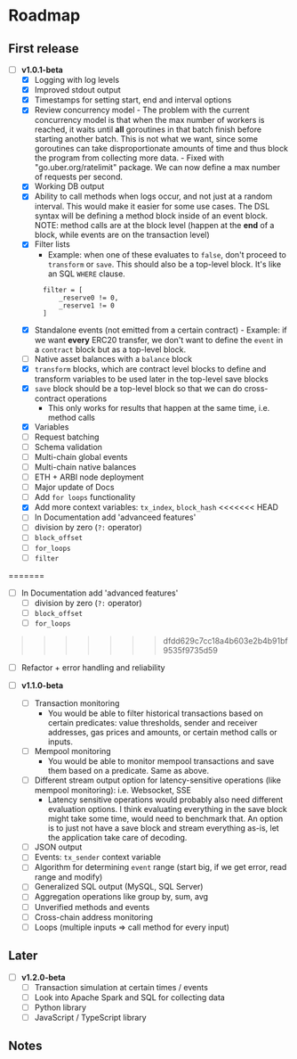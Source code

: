 # Roadmap

## First release
- [ ] **v1.0.1-beta**
  - [x] Logging with log levels
  - [x] Improved stdout output
  - [x] Timestamps for setting start, end and interval options
  - [x] Review concurrency model
        - The problem with the current concurrency model is that when the max number of workers is reached, it waits until
        **all** goroutines in that batch finish before starting another batch. This is not what we want, since some goroutines
        can take disproportionate amounts of time and thus block the program from collecting more data.
        - Fixed with "go.uber.org/ratelimit" package. We can now define a max number of requests per second.
  - [x] Working DB output
  - [x] Ability to call methods when logs occur, and not just at a random interval. This would make it easier for some use cases. The DSL syntax will be defining a method block inside of an event block. NOTE: method calls are at the block level (happen at the 
  **end** of a block, while events are on the transaction level)
  - [x] Filter lists
      - Example: when one of these evaluates to `false`, don't proceed to `transform` or `save`. This should also be a top-level
      block. It's like an SQL `WHERE` clause.
      ```hcl
        filter = [
            _reserve0 != 0,
            _reserve1 != 0
        ]
      ```
  - [x] Standalone events (not emitted from a certain contract)
        - Example: if we want **every** ERC20 transfer, we don't want to define the `event` in a `contract` block but as a top-level block.
  - [ ] Native asset balances with a `balance` block
  - [x] `transform` blocks, which are contract level blocks to define and transform variables to be used later in the top-level save blocks 
  - [x] `save` block should be a top-level block so that we can do cross-contract operations
      - This only works for results that happen at the same time, i.e. method calls
  - [x] Variables
  - [ ] Request batching
  - [ ] Schema validation
  - [ ] Multi-chain global events
  - [ ] Multi-chain native balances 
  - [ ] ETH + ARBI node deployment 
  - [ ] Major update of Docs
  - [ ] Add `for loops` functionality
  - [x] Add more context variables: `tx_index`, `block_hash`
<<<<<<< HEAD
  - [ ] In Documentation add 'advanceed features'
  - [ ]   division by zero (`?:` operator)
  - [ ]   `block_offset`
  - [ ]   `for_loops`
  - [ ]   `filter`

=======
  - [ ] In Documentation add 'advanced features'
    - [ ] division by zero (`?:` operator)
    - [ ] `block_offset`
    - [ ] `for_loops`
>>>>>>> dfdd629c7cc18a4b603e2b4b91bf9535f9735d59
  - [ ] Refactor + error handling and reliability

- [ ] **v1.1.0-beta**
  - [ ] Transaction monitoring
      - You would be able to filter historical transactions based on certain predicates: value thresholds, sender and receiver addresses, gas prices and amounts, or certain method calls or inputs.
  - [ ] Mempool monitoring
      - You would be able to monitor mempool transactions and save them based on a predicate. Same as above. 
  - [ ] Different stream output option for latency-sensitive operations (like mempool monitoring): i.e. Websocket, SSE 
      - Latency sensitive operations would probably also need different evaluation options. I think evaluating everything in the save block might take some time, would need to benchmark that. An option is to just not have a save block and stream everything as-is, let the application take care of decoding.
  - [ ] JSON output
  - [ ] Events: `tx_sender` context variable
  - [ ] Algorithm for determining `event` range (start big, if we get error, read range and modify)
  - [ ] Generalized SQL output (MySQL, SQL Server)
  - [ ] Aggregation operations like group by, sum, avg
  - [ ] Unverified methods and events
  - [ ] Cross-chain address monitoring
  - [ ] Loops (multiple inputs => call method for every input)

## Later
- [ ] **v1.2.0-beta**
  - [ ] Transaction simulation at certain times / events
  - [ ] Look into Apache Spark and SQL for collecting data
  - [ ] Python library
  - [ ] JavaScript / TypeScript library

## Notes

